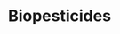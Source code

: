 ---
title: Biopesticides
longTitle: 'Biopesticides'
tags:
- gccommon
usedFor:
- "[[Pesticides]]"
---